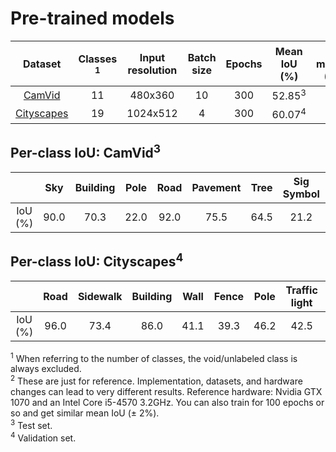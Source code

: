 # Pre-trained models

|                               Dataset                                | Classes <sup>1</sup> | Input resolution | Batch size | Epochs |   Mean IoU (%)    | GPU memory (GiB) | Training time (hours)<sup>2</sup> |
| :------------------------------------------------------------------: | :------------------: | :--------------: | :--------: | :----: | :---------------: | :--------------: | :-------------------------------: |
| [CamVid](http://mi.eng.cam.ac.uk/research/projects/VideoRec/CamVid/) |          11          |     480x360      |     10     |  300   | 52.85<sup>3</sup> |       4.2        |                 1                 |
|          [Cityscapes](https://www.cityscapes-dataset.com/)           |          19          |     1024x512     |     4      |  300   | 60.07<sup>4</sup> |       5.4        |                24                 |

## Per-class IoU: CamVid<sup>3</sup>

|         |  Sky  | Building | Pole  | Road  | Pavement | Tree  | Sig Symbol | Fence |  Car  | Pedestrian | Bicyclist |
| :-----: | :---: | :------: | :---: | :---: | :------: | :---: | :--------: | :---: | :---: | :--------: | :-------: |
| IoU (%) | 90.0  |   70.3   | 22.0  | 92.0  |   75.5   | 64.5  |    21.2    | 15.2  | 66.7  |    30.6    |   33.2    |

## Per-class IoU: Cityscapes<sup>4</sup>

|         | Road  | Sidewalk | Building | Wall  | Fence | Pole  | Traffic light | Traffic Sign | Vegetation | Terrain |  Sky  | Person | Rider |  Car  | Truck |  Bus  | Train | Motorcycle | Bicycle |
| :-----: | :---: | :------: | :------: | :---: | :---: | :---: | :-----------: | :----------: | :--------: | :-----: | :---: | :----: | :---: | :---: | :---: | :---: | :---: | :--------: | :-----: |
| IoU (%) | 96.0  |   73.4   |   86.0   | 41.1  | 39.3  | 46.2  |     42.5      |     55.5     |    87.9    |  52.0   | 89.9  |  61.7  | 41.9  | 87.5  | 53.9  | 60.1  | 39.2  |    28.3    |  58.9   |

<sup>1</sup> When referring to the number of classes, the void/unlabeled class is always excluded.<br/>
<sup>2</sup> These are just for reference. Implementation, datasets, and hardware changes can lead to very different results. Reference hardware: Nvidia GTX 1070 and an Intel Core i5-4570 3.2GHz. You can also train for 100 epochs or so and get similar mean IoU (± 2%).<br/>
<sup>3</sup> Test set.<br/>
<sup>4</sup> Validation set.
